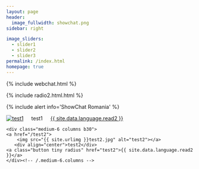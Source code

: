 ```yaml
---
layout: page
header:
  image_fullwidth: showchat.png
sidebar: right

image_sliders:
  - slider1
  - slider2
  - slider3
permalink: /index.html 
homepage: true 
---
```


{% include webchat.html %}

{% include radio2.html.html %}

{% include alert info='ShowChat Romania' %}

<div class="row t60">
    <div class="medium-6 columns b30">
    <a href="/test1">
<img src="{{ site.urlimg }}test1.jpg"  alt="test1"></a>
	    <div align="center">test1</div>
	    <a class="button tiny radius" href="https://api.showchat.tk/radio/images/no-cover-large.gif">{{ site.data.language.read2 }}</a>
    </div><!-- /.medium-6.columns -->

    <div class="medium-6 columns b30">
    <a href="/test2">
        <img src="{{ site.urlimg }}test2.jpg" alt="test2"></a>
       <div align="center">test2</div>
	<a class="button tiny radius" href="test2">{{ site.data.language.read2 }}</a>
    </div><!-- /.medium-6.columns -->
</div><!-- /.row -->

